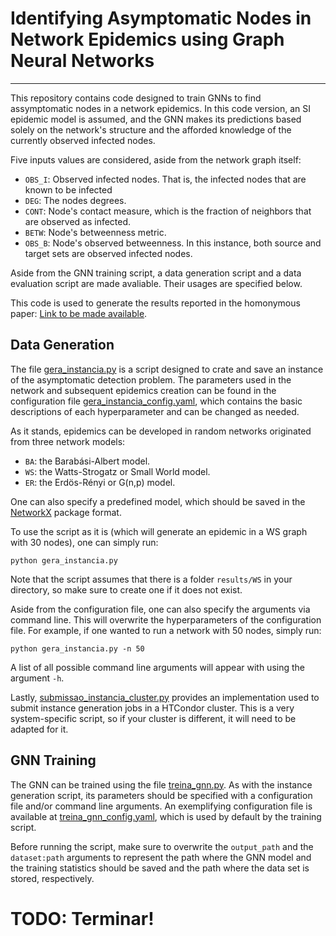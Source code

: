 # Identifying Asymptomatic Nodes in Network Epidemics using Graph Neural Networks

---

This repository contains code designed to train GNNs to find assymptomatic nodes 
in a network epidemics. In this code version, an SI epidemic model is assumed, 
and the GNN makes its predictions based solely on the network's structure and 
the afforded knowledge of the currently observed infected nodes. 

Five inputs values are considered, aside from the network graph itself:
- ``OBS_I``: Observed infected nodes. That is, the infected nodes that are known to be infected
- ``DEG``: The nodes degrees.
- ``CONT``: Node's contact measure, which is the fraction of neighbors that are observed as infected.
- ``BETW``: Node's betweenness metric.
- ``OBS_B``: Node's observed betweenness. In this instance, both source and target sets are observed infected nodes.

Aside from the GNN training script, a data generation script and a data 
evaluation script are made avaliable. Their usages are specified below.

This code is used to generate the results reported in the homonymous paper: 
[Link to be made available](www.google.com). 

## Data Generation
The file [gera_instancia.py](gera_instancia.py) is a script designed to crate 
and save an instance of the asymptomatic detection problem. The parameters used 
in the network and subsequent epidemics creation can be found in the 
configuration file [gera_instancia_config.yaml](gera_instancia_config.yaml), which 
contains the basic descriptions of each hyperparameter and can be changed as needed.

As it stands, epidemics can be developed in random networks originated from three 
network models:
 - `BA`: the Barabási-Albert model.
 - `WS`: the Watts-Strogatz or Small World model.
 - `ER`: the Erdös-Rényi or G(n,p) model.

One can also specify a predefined model, which should be saved in the 
[NetworkX](https://networkx.org/documentation/stable/index.html) package format.

To use the script as it is (which will generate an epidemic in a WS graph with 
30 nodes), one can simply run:
```shell
python gera_instancia.py
```

Note that the script assumes that there is a folder ``results/WS`` in your 
directory, so make sure to create one if it does not exist. 

Aside from the configuration file, one can also specify the arguments via 
command line. This will overwrite the hyperparameters of the configuration 
file. For example, if one wanted to run a network with 50 nodes, simply run:
```shell
python gera_instancia.py -n 50
```

A list of all possible command line arguments will appear with using the 
argument ``-h``.

Lastly, [submissao_instancia_cluster.py](submissao_instancia_cluster.py) 
provides an implementation used to submit instance generation jobs in a HTCondor 
cluster. This is a very system-specific script, so if your cluster is different, 
it will need to be adapted for it. 

## GNN Training 
The GNN can be trained using the file [treina_gnn.py](treina_gnn.py). As with 
the instance generation script, its parameters should be specified with a 
configuration file and/or command line arguments. An exemplifying configuration 
file is available at [treina_gnn_config.yaml](treina_gnn_config.yaml), which is 
used by default by the training script. 

Before running the script, make sure to overwrite the ``output_path`` and the 
``dataset:path`` arguments to represent the path where the GNN model and the 
training statistics should be saved and the path where the data set is stored,
respectively. 

# TODO: Terminar!
